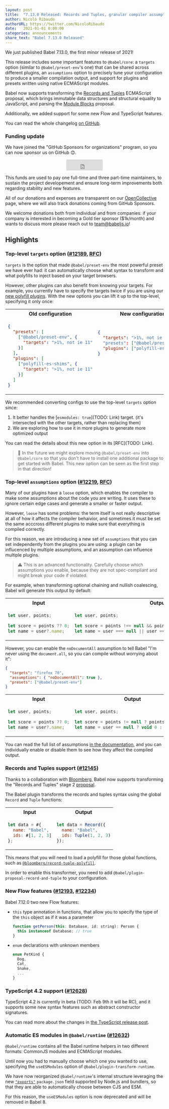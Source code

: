 ```yaml
---
layout: post
title:  "7.13.0 Released: Records and Tuples, granular compiler assumptions, and top-level targets"
author: Nicolò Ribaudo
authorURL: https://twitter.com/NicoloRibaudo
date:   2021-01-01 0:00:00
categories: announcements
share_text: "Babel 7.13.0 Released"
---
```


We just published Babel 7.13.0, the first minor release of 2021!

This release includes some important features to `@babel/core`: a `targets` option (similar to `@babel/preset-env`'s one) that can be shared across different plugins, an `assumptions` option to precisely tune your configuration to produce a smaller compilation output, and support for plugins and presets written using native ECMAScript modules.

Babel now supports transforming the [Records and Tuples](https://github.com/tc39/proposal-record-tuple) ECMAScript proposal, which brings immutable data structures and structural equality to JavaScript, and parsing the [Module Blocks](https://github.com/tc39/proposal-js-module-blocks) proposal.

Additionally, we added support for some new Flow and TypeScript features.

You can read the whole changelog [on GitHub](https://github.com/babel/babel/releases/tag/v7.12.0).

<!-- truncate -->

### Funding update

We have joined the "GitHub Sponsors for organizations" program, so you can now sponsor us on GitHub 😊.

<iframe src="https://github.com/sponsors/babel/button" title="Sponsor Babel on GitHub" height="35" width="116" style="border: 0; margin: auto; display: block"></iframe>

This funds are used to pay one full-time and three part-time maintainers, to sustain the project developement and ensure long-term improvements both regarding stability and new features.

All of our donations and expenses are transparent on our [OpenCollective](https://opencollective.com/babel) page, where we will also track donations coming from GitHub Sponsors.

We welcome donations both from individual and from companies: if your company is interested in becoming a Gold tier sponsor ($1k/month) and wants to discuss more please reach out to [team@babeljs.io](mailto:team@babeljs.io)!



## Highlights

### Top-level `targets` option ([#12189](https://github.com/babel/babel/pull/12189), [RFC](https://github.com/babel/rfcs/pull/2))

`targets` is the option that made `@babel/preset-env` the most powerful preset we have ever had: it can automatically choose what syntax to transform and what polyfills to inject based on your target browsers.

However, other plugins can also benefit from knowing your targets. For example, you currently have to specify the targets twice if you are using our [new polyfill plugins](https://github.com/babel/babel-polyfills). With the new options you can lift it up to the top-level, specifying it only once:

<table>
<tr>
<th>Old configuration</th>
<th>New configuration</th>
</tr>
<tr>
<td>

```json
{
  "presets": [
    ["@babel/preset-env", {
      "targets": ">1%, not ie 11"
    }]
  ],
  "plugins": [
    ["polyfill-es-shims", {
      "targets": ">1%, not ie 11"
    }]
  ]
}
```

</td>
<td>

```json
{
  "targets": ">1%, not ie 11"
  "presets": ["@babel/preset-env"],
  "plugins": ["polyfill-es-shims"]
}







```

</td>
</tr>
</table>

We recommended converting configs to use the top-level `targets` option since:
1. It better handles the [`esmodules: true`](TODO: Link) target. (it's intersected with the other targets, rather than replacing them)
2. We are exploring how to use it in more plugins to generate more optimized output

You can read the details about this new option in its [RFC](TODO: Link).

> 🔮 In the future we might explore moving `@babel/preset-env` into `@babel/core` so that you don't have to install one additional package to get started with Babel. This new option can be seen as the first step in that direction!

### Top-level `assumptions` option ([#12219](https://github.com/babel/babel/pull/12219), [RFC](https://github.com/babel/rfcs/pull/5))

Many of our plugins have a `loose` option, which enables the compiler to make some assumptions about the code you are writing. It uses these to ignore certain edge cases and generate a smaller or faster output.

However, `loose` has some problems: the term itself is not really descriptive at all of how it affects the compiler behaivior, and sometimes it must be set the same acccross different plugins to make sure that everything is compiled correctly.

For this reason, we are introducing a new set of `assumptions` that you can set independently from the plugins you are using: a plugin can be influcenced by multiple assumptions, and an assumption can influence multiple plugins.

> :warning: This is an advanced functionality. Carefully choose which assumptions you enable, because they are not spec-compliant and might break your code if violated.

For example, when transforming optional chaining and nullish coalescing, Babel will generate this output by default:

<table>
<tr>
<th>Input</th>
<th>Output</th>
</tr>
<tr>
<td>

```js
let user, points;

let score = points ?? 0;
let name = user?.name;
```

</td>
<td>

```js
let user, points;

let score = points !== null && points !== void 0 ? points : 0;
let name = user === null || user === void 0 ? void 0 : user.name;
```

</td>
</tr>
</table>

However, you can enable the `noDocumentAll` assumption to tell Babel "I'm never using the `document.all`, so you can compile without worrying about it":

```json
{
  "targets": "firefox 70",
  "assumptions": { "noDocumentAll": true },
  "presets": ["@babel/preset-env"]
}
```

<table>
<tr>
<th>Input</th>
<th>Output</th>
</tr>
<tr>
<td>

```js
let user, points;

let score = points ?? 0;
let name = user?.name;
```

</td>
<td>

```js
let user, points;

let score = points != null ? points : 0;
let name = user == null ? void 0 : user.name;
```

</td>
</tr>
</table>

You can read the full list of assumptions [in the documentation](https://babeljs.io/assumptions), and you can individually enable or disable them to see how they affect the compiled output.

### Records and Tuples support ([#12145](https://github.com/babel/babel/pull/12145))

Thanks to a collaboration with [Bloomberg](https://www.techatbloomberg.com/), Babel now supports transforming the "Records and Tuples" stage 2 [proposal](https://github.com/tc39/proposal-record-tuple).

The Babel plugin transforms the records and tuples syntax using the global `Record` and `Tuple` functions:

<table>
<tr>
<th>Input</th>
<th>Output</th>
</tr>
<tr>
<td>

```js
let data = #{
  name: "Babel",
  ids: #[1, 2, 3]
};
```

</td>
<td>

```js
let data = Record({
  name: "Babel",
  ids: Tuple(1, 2, 3)
});
```

</td>
</tr>
</table>

This means that you will need to load a polyfill for those global functions, such as [`@bloomberg/record-tuple-polyfill`](https://www.npmjs.com/package/@bloomberg/record-tuple-polyfill).

In order to enable this transformer, you need to add `@babel/plugin-proposal-record-and-tuple` to your configuration.

### New Flow features ([#12193](https://github.com/babel/babel/pull/12193), [#12234](https://github.com/babel/babel/pull/12234))

Babel 7.12.0 two new Flow features:
- `this` type annotation in functions, that allow you to specify the type of the `this` object as if it was a parameter

  ```js
  function getPerson(this: Database, id: string): Person {
    this instanceof Database; // true
  }
  ```

- `enum` declarations with unknown members

  ```js
  enum PetKind {
    Dog,
    Cat,
    Snake,
    ...
  }
  ```

### TypeScript 4.2 support ([#12628](https://github.com/babel/babel/pull/12628))

TypeScript 4.2 is currently in beta (TODO: Feb 9th it will be RC), and it supports some new syntax features such as abstract constructor signatures.

You can read more about the changes in [the TypeScript release post](https://devblogs.microsoft.com/typescript/announcing-typescript-4-2-beta/).

### Automatic ES modules in `@babel/runtime` ([#12632](https://github.com/babel/babel/pull/12632))

`@babel/runtime` contains all the Babel runtime helpers in two different formats: CommonJS modules and ECMAScript modules.

Until now you had to manually choose which one you wanted to use, specifying the `useESModules` option of `@babel/plugin-transform-runtime`.

We have now reorganized `@babel/runtime`'s internal structure leveraging the new [`"exports"`](https://nodejs.org/api/packages.html#packages_package_entry_points) `package.json` field supported by Node.js and bundlers, so that they are able to automatically choose between CJS and ESM.

For this reason, the `useESModules` option is now deprecated and will be removed in Babel 8.
